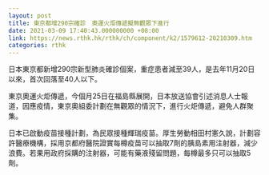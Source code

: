 ```yaml
---
layout: post
title: 東京都增290宗確診　奧運火炬傳遞擬無觀眾下進行
date: 2021-03-09 17:40:43.000000000 +08:00
link: https://news.rthk.hk/rthk/ch/component/k2/1579612-20210309.htm
categories: rthk
---
```


日本東京都新增290宗新型肺炎確診個案，重症患者減至39人，是去年11月20日以來，首次回落至40人以下。

東京奧運火炬傳遞，今個月25日在福島縣展開，日本放送協會引述消息人士報道，因應疫情，東京奧組委計劃在無觀眾的情況下，進行火炬傳遞，避免人群聚集。

日本已啟動疫苗接種計劃，為民眾接種輝瑞疫苗。厚生勞動相田村憲久說，計劃容許醫療機構，採用京都府醫院證實每樽疫苗可以抽取7劑的胰島素用注射器，減少浪費。若果用政府採購的注射器，可能有藥液殘留問題，每樽最多只可以抽取5劑。
